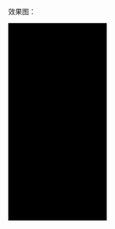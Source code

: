 

效果图：



![BottomNavigationViewDemo](https://github.com/Evan-zch/BottomNavigationViewDemo/blob/master/app/src/2.gif)
